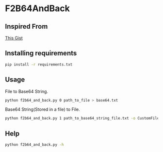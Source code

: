 # F2B64AndBack

## Inspired From
[This Gist](https://gist.github.com/amoghmadan/17eeb81824b00f4010ba1ef07fe22740) 

## Installing requirements
```bash
pip install -r requirements.txt
```

## Usage
File to Base64 String.
 ```bash
python f2b64_and_back.py 0 path_to_file > base64.txt 
```

Base64 String(Stored in a file) to File.
```bash
python f2b64_and_back.py 1 path_to_base64_string_file.txt -o CustomFileName
```

## Help
```bash
python f2b64_and_back.py -h
```